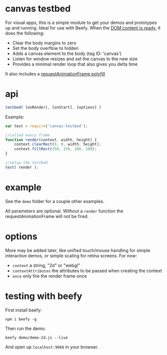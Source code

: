 # canvas testbed

For visual apps, this is a simple module to get your demos and prototypes up and running. Ideal for use with Beefy. When the [DOM content is ready](https://www.npmjs.org/package/domready), it does the following:

- Clear the body margins to zero
- Set the body overflow to hidden
- Adds a canvas element to the body (tag ID: 'canvas')
- Listen for window resizes and set the canvas to the new size
- Provides a minimal render loop that also gives you delta time

It also includes a [requestAnimationFrame polyfill](https://www.npmjs.org/package/raf.js)

# api


```js
testbed( [onRender], [onStart], [options] )
```

Example:
```js
var test = require('canvas-testbed');

//called every frame
function render(context, width, height) {
	context.clearRect(0, 0, width, height);
	context.fillRect(250, 150, 200, 100);
}

//setup the testbed
test( render );
```

# example

See the `demo` folder for a couple other examples.

All parameters are optional. Without a `render` function the requestAnimationFrame will not be fired.

# options

More may be added later, like unified touch/mouse handling for simple interactive demos, or simple scaling for retina screens. For now:

- `context` a string, "2d" or "webgl"
- `contextAttributes` the attributes to be passed when creating the context
- `once` only fire the render frame once

# testing with beefy

First install beefy:

```npm i beefy -g```

Then run the demo:

```beefy demo/demo-2d.js --live```

And open up `localhost:9966` in your browser. 